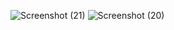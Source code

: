 ![Screenshot (21)](https://user-images.githubusercontent.com/113255348/201459995-c9bc979e-25b7-4b23-bfbb-f7e5a6ddd810.png)
![Screenshot (20)](https://user-images.githubusercontent.com/113255348/201459998-b9cdf05b-021f-4928-bd3d-f148a7a5a031.png)
